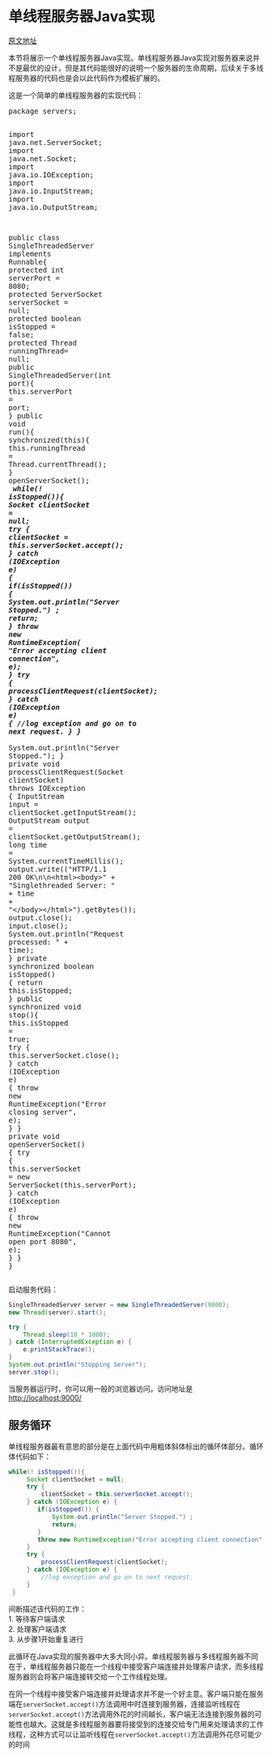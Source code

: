 # 单线程服务器Java实现

[原文地址](http://tutorials.jenkov.com/java-multithreaded-servers/singlethreaded-server.html)

本节将展示一个单线程服务器Java实现。单线程服务器Java实现对服务器来说并不是最优的设计，但是其代码能很好的说明一个服务器的生命周期，后续关于多线程服务器的代码也是会以此代码作为模板扩展的。

这是一个简单的单线程服务器的实现代码：
<div class="codehilite"><pre><span class="kn">package</span> <span class="nn">servers</span><span class="o">;</span>

<span class="kn">import</span> <span class="nn">java.net.ServerSocket</span><span class="o">;</span>
<span class="kn">import</span> <span class="nn">java.net.Socket</span><span class="o">;</span>
<span class="kn">import</span> <span class="nn">java.io.IOException</span><span class="o">;</span>
<span class="kn">import</span> <span class="nn">java.io.InputStream</span><span class="o">;</span>
<span class="kn">import</span> <span class="nn">java.io.OutputStream</span><span class="o">;</span>

<span class="kd">public</span> <span class="kd">class</span> <span class="nc">SingleThreadedServer</span> <span class="kd">implements</span> <span class="n">Runnable</span><span class="o">{</span>
<span class="kd">protected</span> <span class="kt">int</span>          <span class="n">serverPort</span>   <span class="o">=</span> <span class="mi">8080</span><span class="o">;</span>
    <span class="kd">protected</span> <span class="n">ServerSocket</span> <span class="n">serverSocket</span> <span class="o">=</span> <span class="kc">null</span><span class="o">;</span>
    <span class="kd">protected</span> <span class="kt">boolean</span>      <span class="n">isStopped</span>    <span class="o">=</span> <span class="kc">false</span><span class="o">;</span>
    <span class="kd">protected</span> <span class="n">Thread</span>       <span class="n">runningThread</span><span class="o">=</span> <span class="kc">null</span><span class="o">;</span>
    <span class="kd">public</span> <span class="nf">SingleThreadedServer</span><span class="o">(</span><span class="kt">int</span> <span class="n">port</span><span class="o">){</span>
        <span class="k">this</span><span class="o">.</span><span class="na">serverPort</span> <span class="o">=</span> <span class="n">port</span><span class="o">;</span>
    <span class="o">}</span>
    <span class="kd">public</span> <span class="kt">void</span> <span class="nf">run</span><span class="o">(){</span>
        <span class="kd">synchronized</span><span class="o">(</span><span class="k">this</span><span class="o">){</span>
            <span class="k">this</span><span class="o">.</span><span class="na">runningThread</span> <span class="o">=</span> <span class="n">Thread</span><span class="o">.</span><span class="na">currentThread</span><span class="o">();</span>
        <span class="o">}</span>
        <span class="n">openServerSocket</span><span class="o">();</span>
<STRONG><i>
        <span class="k">while</span><span class="o">(!</span> <span class="n">isStopped</span><span class="o">()){</span>
            <span class="n">Socket</span> <span class="n">clientSocket</span> <span class="o">=</span> <span class="kc">null</span><span class="o">;</span>
            <span class="k">try</span> <span class="o">{</span>
                <span class="n">clientSocket</span> <span class="o">=</span> <span class="k">this</span><span class="o">.</span><span class="na">serverSocket</span><span class="o">.</span><span class="na">accept</span><span class="o">();</span>
            <span class="o">}</span> <span class="k">catch</span> <span class="o">(</span><span class="n">IOException</span> <span class="n">e</span><span class="o">)</span> <span class="o">{</span>
                <span class="k">if</span><span class="o">(</span><span class="n">isStopped</span><span class="o">())</span> <span class="o">{</span>
                    <span class="n">System</span><span class="o">.</span><span class="na">out</span><span class="o">.</span><span class="na">println</span><span class="o">(</span><span class="s">&quot;Server Stopped.&quot;</span><span class="o">)</span> <span class="o">;</span>
                    <span class="k">return</span><span class="o">;</span>
                <span class="o">}</span>
                <span class="k">throw</span> <span class="k">new</span> <span class="n">RuntimeException</span><span class="o">(</span>
                    <span class="s">&quot;Error accepting client connection&quot;</span><span class="o">,</span> <span class="n">e</span><span class="o">);</span>
            <span class="o">}</span>
            <span class="k">try</span> <span class="o">{</span>
                <span class="n">processClientRequest</span><span class="o">(</span><span class="n">clientSocket</span><span class="o">);</span>
            <span class="o">}</span> <span class="k">catch</span> <span class="o">(</span><span class="n">IOException</span> <span class="n">e</span><span class="o">)</span> <span class="o">{</span>
                <span class="c1">//log exception and go on to next request.</span>
            <span class="o">}</span>
        <span class="o">}</span>
    </i></STRONG>
        <span class="n">System</span><span class="o">.</span><span class="na">out</span><span class="o">.</span><span class="na">println</span><span class="o">(</span><span class="s">&quot;Server Stopped.&quot;</span><span class="o">);</span>
    <span class="o">}</span>
    <span class="kd">private</span> <span class="kt">void</span> <span class="nf">processClientRequest</span><span class="o">(</span><span class="n">Socket</span> <span class="n">clientSocket</span><span class="o">)</span>
    <span class="kd">throws</span> <span class="n">IOException</span> <span class="o">{</span>
        <span class="n">InputStream</span>  <span class="n">input</span>  <span class="o">=</span> <span class="n">clientSocket</span><span class="o">.</span><span class="na">getInputStream</span><span class="o">();</span>
        <span class="n">OutputStream</span> <span class="n">output</span> <span class="o">=</span> <span class="n">clientSocket</span><span class="o">.</span><span class="na">getOutputStream</span><span class="o">();</span>
        <span class="kt">long</span> <span class="n">time</span> <span class="o">=</span> <span class="n">System</span><span class="o">.</span><span class="na">currentTimeMillis</span><span class="o">();</span>
        <span class="n">output</span><span class="o">.</span><span class="na">write</span><span class="o">((</span><span class="s">&quot;HTTP/1.1 200 OK\n\n&lt;html&gt;&lt;body&gt;&quot;</span> <span class="o">+</span>
                <span class="s">&quot;Singlethreaded Server: &quot;</span> <span class="o">+</span>
                <span class="n">time</span> <span class="o">+</span>
                <span class="s">&quot;&lt;/body&gt;&lt;/html&gt;&quot;</span><span class="o">).</span><span class="na">getBytes</span><span class="o">());</span>
        <span class="n">output</span><span class="o">.</span><span class="na">close</span><span class="o">();</span>
        <span class="n">input</span><span class="o">.</span><span class="na">close</span><span class="o">();</span>
        <span class="n">System</span><span class="o">.</span><span class="na">out</span><span class="o">.</span><span class="na">println</span><span class="o">(</span><span class="s">&quot;Request processed: &quot;</span> <span class="o">+</span> <span class="n">time</span><span class="o">);</span>
    <span class="o">}</span>
    <span class="kd">private</span> <span class="kd">synchronized</span> <span class="kt">boolean</span> <span class="nf">isStopped</span><span class="o">()</span> <span class="o">{</span>
        <span class="k">return</span> <span class="k">this</span><span class="o">.</span><span class="na">isStopped</span><span class="o">;</span>
    <span class="o">}</span>
    <span class="kd">public</span> <span class="kd">synchronized</span> <span class="kt">void</span> <span class="nf">stop</span><span class="o">(){</span>
        <span class="k">this</span><span class="o">.</span><span class="na">isStopped</span> <span class="o">=</span> <span class="kc">true</span><span class="o">;</span>
        <span class="k">try</span> <span class="o">{</span>
            <span class="k">this</span><span class="o">.</span><span class="na">serverSocket</span><span class="o">.</span><span class="na">close</span><span class="o">();</span>
        <span class="o">}</span> <span class="k">catch</span> <span class="o">(</span><span class="n">IOException</span> <span class="n">e</span><span class="o">)</span> <span class="o">{</span>
            <span class="k">throw</span> <span class="k">new</span> <span class="n">RuntimeException</span><span class="o">(</span><span class="s">&quot;Error closing server&quot;</span><span class="o">,</span> <span class="n">e</span><span class="o">);</span>
        <span class="o">}</span>
    <span class="o">}</span>
    <span class="kd">private</span> <span class="kt">void</span> <span class="nf">openServerSocket</span><span class="o">()</span> <span class="o">{</span>
        <span class="k">try</span> <span class="o">{</span>
            <span class="k">this</span><span class="o">.</span><span class="na">serverSocket</span> <span class="o">=</span> <span class="k">new</span> <span class="n">ServerSocket</span><span class="o">(</span><span class="k">this</span><span class="o">.</span><span class="na">serverPort</span><span class="o">);</span>
        <span class="o">}</span> <span class="k">catch</span> <span class="o">(</span><span class="n">IOException</span> <span class="n">e</span><span class="o">)</span> <span class="o">{</span>
            <span class="k">throw</span> <span class="k">new</span> <span class="n">RuntimeException</span><span class="o">(</span><span class="s">&quot;Cannot open port 8080&quot;</span><span class="o">,</span> <span class="n">e</span><span class="o">);</span>
        <span class="o">}</span>
    <span class="o">}</span>
<span class="o">}</span>
</pre></div>

启动服务代码：

```java
SingleThreadedServer server = new SingleThreadedServer(9000);
new Thread(server).start();

try {
    Thread.sleep(10 * 1000);
} catch (InterruptedException e) {
    e.printStackTrace();  
}
System.out.println("Stopping Server");
server.stop();
```

当服务器运行时，你可以用一般的浏览器访问，访问地址是<http://localhost:9000/>

## 服务循环

单线程服务器最有意思的部分是在上面代码中用粗体斜体标出的循环体部分。循环体代码如下：

```java
while(! isStopped()){
     Socket clientSocket = null;
     try {
         clientSocket = this.serverSocket.accept();
     } catch (IOException e) {
        if(isStopped()) {
            System.out.println("Server Stopped.") ;
            return;
        }
        throw new RuntimeException("Error accepting client connection", e);
     }
     try {
         processClientRequest(clientSocket);
     } catch (IOException e) {
         //log exception and go on to next request.
     }
 }
```

间断描述该代码的工作：  
    1. 等待客户端请求  
    2. 处理客户端请求  
    3. 从步骤1开始重复进行  
    
此循环在Java实现的服务器中大多大同小异。单线程服务器与多线程服务器不同在于，单线程服务器只能在一个线程中接受客户端连接并处理客户请求，而多线程服务器则会将客户端连接转交给一个工作线程处理。

在同一个线程中接受客户端连接并处理请求并不是一个好主意。客户端只能在服务端在`serverSocket.accept()`方法调用中时连接到服务器，连接监听线程在`serverSocket.accept()`方法调用外花的时间越长，客户端无法连接到服务器的可能性也越大。这就是多线程服务器要将接受到的连接交给专门用来处理请求的工作线程，这种方式可以让监听线程在`serverSocket.accept()`方法调用外花尽可能少的时间




